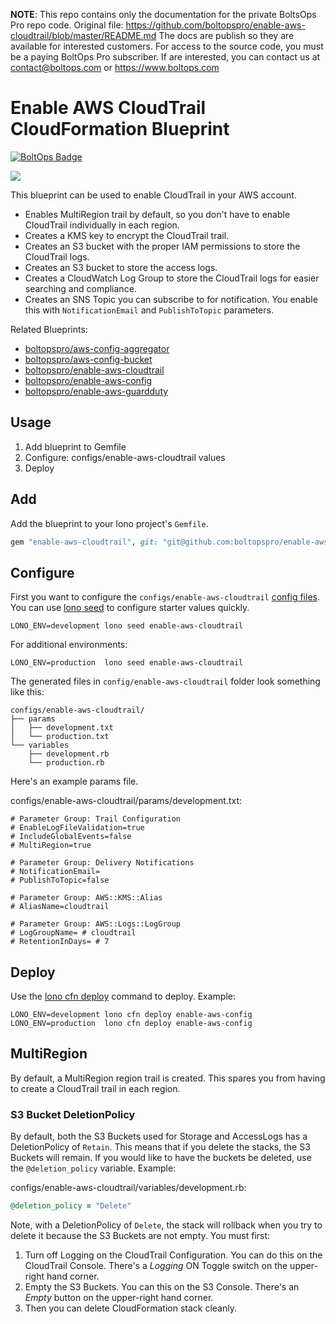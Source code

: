 <!-- note marker start -->
**NOTE**: This repo contains only the documentation for the private BoltsOps Pro repo code.
Original file: https://github.com/boltopspro/enable-aws-cloudtrail/blob/master/README.md
The docs are publish so they are available for interested customers.
For access to the source code, you must be a paying BoltOps Pro subscriber.
If are interested, you can contact us at contact@boltops.com or https://www.boltops.com

<!-- note marker end -->

# Enable AWS CloudTrail CloudFormation Blueprint

[![BoltOps Badge](https://img.boltops.com/boltops/badges/boltops-badge.png)](https://www.boltops.com)

![](https://img.boltops.com/boltopspro/blueprints/enable-aws-cloudtrail/cloudtrail-trail-3.png)

This blueprint can be used to enable CloudTrail in your AWS account.

* Enables MultiRegion trail by default, so you don't have to enable CloudTrail individually in each region.
* Creates a KMS key to encrypt the CloudTrail trail.
* Creates an S3 bucket with the proper IAM permissions to store the CloudTrail logs.
* Creates an S3 bucket to store the access logs.
* Creates a CloudWatch Log Group to store the CloudTrail logs for easier searching and compliance.
* Creates an SNS Topic you can subscribe to for notification. You enable this with `NotificationEmail` and `PublishToTopic` parameters.

Related Blueprints:

* [boltopspro/aws-config-aggregator](https://github.com/boltopspro-docs/aws-config-aggregator)
* [boltopspro/aws-config-bucket](https://github.com/boltopspro-docs/aws-config-bucket)
* [boltopspro/enable-aws-cloudtrail](https://github.com/boltopspro-docs/enable-aws-cloudtrail)
* [boltopspro/enable-aws-config](https://github.com/boltopspro-docs/enable-aws-config)
* [boltopspro/enable-aws-guardduty](https://github.com/boltopspro-docs/enable-guardduty)

## Usage

1. Add blueprint to Gemfile
2. Configure: configs/enable-aws-cloudtrail values
3. Deploy

## Add

Add the blueprint to your lono project's `Gemfile`.

```ruby
gem "enable-aws-cloudtrail", git: "git@github.com:boltopspro/enable-aws-cloudtrail.git"
```

## Configure

First you want to configure the `configs/enable-aws-cloudtrail` [config files](https://lono.cloud/docs/core/configs/).  You can use [lono seed](https://lono.cloud/reference/lono-seed/) to configure starter values quickly.

    LONO_ENV=development lono seed enable-aws-cloudtrail

For additional environments:

    LONO_ENV=production  lono seed enable-aws-cloudtrail

The generated files in `config/enable-aws-cloudtrail` folder look something like this:

    configs/enable-aws-cloudtrail/
    ├── params
    │   ├── development.txt
    │   └── production.txt
    └── variables
        ├── development.rb
        └── production.rb

Here's an example params file.

configs/enable-aws-cloudtrail/params/development.txt:

    # Parameter Group: Trail Configuration
    # EnableLogFileValidation=true
    # IncludeGlobalEvents=false
    # MultiRegion=true

    # Parameter Group: Delivery Notifications
    # NotificationEmail=
    # PublishToTopic=false

    # Parameter Group: AWS::KMS::Alias
    # AliasName=cloudtrail

    # Parameter Group: AWS::Logs::LogGroup
    # LogGroupName= # cloudtrail
    # RetentionInDays= # 7

## Deploy

Use the [lono cfn deploy](http://lono.cloud/reference/lono-cfn-deploy/) command to deploy. Example:

    LONO_ENV=development lono cfn deploy enable-aws-config
    LONO_ENV=production  lono cfn deploy enable-aws-config

## MultiRegion

By default, a MultiRegion region trail is created. This spares you from having to create a CloudTrail trail in each region.

### S3 Bucket DeletionPolicy

By default, both the S3 Buckets used for Storage and AccessLogs has a DeletionPolicy of `Retain`. This means that if you delete the stacks, the S3 Buckets will remain.  If you would like to have the buckets be deleted, use the `@deletion_policy` variable.  Example:

configs/enable-aws-cloudtrail/variables/development.rb:

```ruby
@deletion_policy = "Delete"
```

Note, with a DeletionPolicy of `Delete`, the stack will rollback when you try to delete it because the S3 Buckets are not empty. You must first:

1. Turn off Logging on the CloudTrail Configuration. You can do this on the CloudTrail Console.  There's a *Logging* ON Toggle switch on the upper-right hand corner.
2. Empty the S3 Buckets. You can this on the S3 Console. There's an *Empty* button on the upper-right hand corner.
3. Then you can delete CloudFormation stack cleanly.
